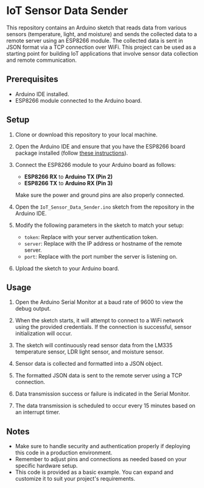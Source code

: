 # IoT Sensor Data Sender

This repository contains an Arduino sketch that reads data from various sensors (temperature, light, and moisture) and sends the collected data to a remote server using an ESP8266 module. The collected data is sent in JSON format via a TCP connection over WiFi. This project can be used as a starting point for building IoT applications that involve sensor data collection and remote communication.

## Prerequisites

- Arduino IDE installed.
- ESP8266 module connected to the Arduino board.

## Setup

1. Clone or download this repository to your local machine.

2. Open the Arduino IDE and ensure that you have the ESP8266 board package installed (follow [these instructions](https://arduino-esp8266.readthedocs.io/en/latest/)).

3. Connect the ESP8266 module to your Arduino board as follows:

   - **ESP8266 RX** to **Arduino TX (Pin 2)**
   - **ESP8266 TX** to **Arduino RX (Pin 3)**

   Make sure the power and ground pins are also properly connected.

4. Open the `IoT_Sensor_Data_Sender.ino` sketch from the repository in the Arduino IDE.

5. Modify the following parameters in the sketch to match your setup:

   - `token`: Replace with your server authentication token.
   - `server`: Replace with the IP address or hostname of the remote server.
   - `port`: Replace with the port number the server is listening on.

6. Upload the sketch to your Arduino board.

## Usage

1. Open the Arduino Serial Monitor at a baud rate of 9600 to view the debug output.

2. When the sketch starts, it will attempt to connect to a WiFi network using the provided credentials. If the connection is successful, sensor initialization will occur.

3. The sketch will continuously read sensor data from the LM335 temperature sensor, LDR light sensor, and moisture sensor.

4. Sensor data is collected and formatted into a JSON object.

5. The formatted JSON data is sent to the remote server using a TCP connection.

6. Data transmission success or failure is indicated in the Serial Monitor.

7. The data transmission is scheduled to occur every 15 minutes based on an interrupt timer.

## Notes

- Make sure to handle security and authentication properly if deploying this code in a production environment.
- Remember to adjust pins and connections as needed based on your specific hardware setup.
- This code is provided as a basic example. You can expand and customize it to suit your project's requirements.
